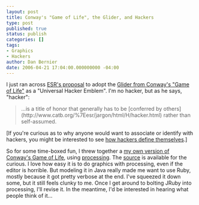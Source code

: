 ```yaml
---
layout: post
title: Conway's "Game of Life", the Glider, and Hackers
type: post
published: true
status: publish
categories: []
tags:
- Graphics
- Hackers
author: Dan Bernier
date: 2006-04-21 17:04:00.000000000 -04:00
---
```


I just ran across [ESR's proposal](http://www.catb.org/hacker-emblem/) to adopt the [Glider from Conway's "Game of Life"](http://en.wikipedia.org/wiki/The_glider) as a "Universal Hacker Emblem".  I'm no hacker, but as he says, "hacker":
<blockquote>
...is a title of honor that generally has to be [conferred by others](http://www.catb.org/%7Eesr/jargon/html/H/hacker.html) rather than self-assumed.
</blockquote>

[If you're curious as to why anyone would want to associate or identify with hackers, you might be interested to see [how hackers define themselves](http://www.catb.org/%7Eesr/jargon/html/H/hacker.html).]

So for some time-boxed fun, I threw together a [my own version of Conway's Game of Life](http://www.myjavaserver.com/%7Edanbernier/processing/conwaysGameOfLife/), using [processing](http://www.processing.org).  The [source](http://www.myjavaserver.com/%7Edanbernier/processing/conwaysGameOfLife/conwaysGameOfLife.pde) is available for the curious.  I love how easy it is to do graphics with processing, even if the editor is horrible.  But modeling it in Java really made me want to use Ruby, mostly because it got pretty verbose at the end.  I've squeezed it down some, but it still feels clunky to me.  Once I get around to bolting JRuby into processing, I'll revise it.  In the meantime, I'd be interested in hearing what people think of it...
